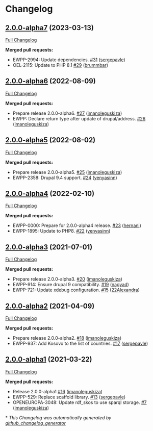 # Changelog

## [2.0.0-alpha7](https://github.com/openeuropa/oe_corporate_countries/tree/2.0.0-alpha7) (2023-03-13)

[Full Changelog](https://github.com/openeuropa/oe_corporate_countries/compare/2.0.0-alpha6...2.0.0-alpha7)

**Merged pull requests:**

- EWPP-2994: Update dependencies. [\#31](https://github.com/openeuropa/oe_corporate_countries/pull/31) ([sergepavle](https://github.com/sergepavle))
- OEL-2115: Update to PHP 8.1 [\#29](https://github.com/openeuropa/oe_corporate_countries/pull/29) ([brummbar](https://github.com/brummbar))

## [2.0.0-alpha6](https://github.com/openeuropa/oe_corporate_countries/tree/2.0.0-alpha6) (2022-08-09)

[Full Changelog](https://github.com/openeuropa/oe_corporate_countries/compare/2.0.0-alpha5...2.0.0-alpha6)

**Merged pull requests:**

- Prepare release 2.0.0-alpha6. [\#27](https://github.com/openeuropa/oe_corporate_countries/pull/27) ([imanoleguskiza](https://github.com/imanoleguskiza))
- EWPP: Declare return type after update of drupal/address. [\#26](https://github.com/openeuropa/oe_corporate_countries/pull/26) ([imanoleguskiza](https://github.com/imanoleguskiza))

## [2.0.0-alpha5](https://github.com/openeuropa/oe_corporate_countries/tree/2.0.0-alpha5) (2022-08-02)

[Full Changelog](https://github.com/openeuropa/oe_corporate_countries/compare/2.0.0-alpha4...2.0.0-alpha5)

**Merged pull requests:**

- Prepare release 2.0.0-alpha5. [\#25](https://github.com/openeuropa/oe_corporate_countries/pull/25) ([imanoleguskiza](https://github.com/imanoleguskiza))
- EWPP-2358: Drupal 9.4 support. [\#24](https://github.com/openeuropa/oe_corporate_countries/pull/24) ([yenyasinn](https://github.com/yenyasinn))

## [2.0.0-alpha4](https://github.com/openeuropa/oe_corporate_countries/tree/2.0.0-alpha4) (2022-02-10)

[Full Changelog](https://github.com/openeuropa/oe_corporate_countries/compare/2.0.0-alpha3...2.0.0-alpha4)

**Merged pull requests:**

- EWPP-0000: Prepare for 2.0.0-alpha4 release. [\#23](https://github.com/openeuropa/oe_corporate_countries/pull/23) ([hernani](https://github.com/hernani))
- EWPP-1895: Update to PHP8. [\#22](https://github.com/openeuropa/oe_corporate_countries/pull/22) ([yenyasinn](https://github.com/yenyasinn))

## [2.0.0-alpha3](https://github.com/openeuropa/oe_corporate_countries/tree/2.0.0-alpha3) (2021-07-01)

[Full Changelog](https://github.com/openeuropa/oe_corporate_countries/compare/2.0.0-alpha2...2.0.0-alpha3)

**Merged pull requests:**

- Prepare release 2.0.0-alpha3. [\#20](https://github.com/openeuropa/oe_corporate_countries/pull/20) ([imanoleguskiza](https://github.com/imanoleguskiza))
- EWPP-914: Ensure drupal 9 compatibility. [\#19](https://github.com/openeuropa/oe_corporate_countries/pull/19) ([nagyad](https://github.com/nagyad))
- EWPP-721: Update xdebug configuration. [\#15](https://github.com/openeuropa/oe_corporate_countries/pull/15) ([22Alexandra](https://github.com/22Alexandra))

## [2.0.0-alpha2](https://github.com/openeuropa/oe_corporate_countries/tree/2.0.0-alpha2) (2021-04-09)

[Full Changelog](https://github.com/openeuropa/oe_corporate_countries/compare/2.0.0-alpha1...2.0.0-alpha2)

**Merged pull requests:**

- Prepare release 2.0.0-alpha2. [\#18](https://github.com/openeuropa/oe_corporate_countries/pull/18) ([imanoleguskiza](https://github.com/imanoleguskiza))
- EWPP-937: Add Kosovo to the list of countries. [\#17](https://github.com/openeuropa/oe_corporate_countries/pull/17) ([sergepavle](https://github.com/sergepavle))

## [2.0.0-alpha1](https://github.com/openeuropa/oe_corporate_countries/tree/2.0.0-alpha1) (2021-03-22)

[Full Changelog](https://github.com/openeuropa/oe_corporate_countries/compare/1.0.0-beta4...2.0.0-alpha1)

**Merged pull requests:**

- Release 2.0.0-alpha1 [\#16](https://github.com/openeuropa/oe_corporate_countries/pull/16) ([imanoleguskiza](https://github.com/imanoleguskiza))
- EWPP-529: Replace scaffold library. [\#13](https://github.com/openeuropa/oe_corporate_countries/pull/13) ([sergepavle](https://github.com/sergepavle))
- OPENEUROPA-3048: Update rdf\_skos to use sparql storage. [\#7](https://github.com/openeuropa/oe_corporate_countries/pull/7) ([imanoleguskiza](https://github.com/imanoleguskiza))

\* *This Changelog was automatically generated by [github_changelog_generator](https://github.com/github-changelog-generator/github-changelog-generator)*
